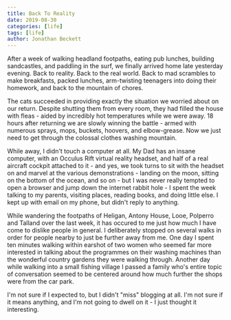 ```yaml
---
title: Back To Reality
date: 2019-08-30
categories: [life]
tags: [life]
author: Jonathan Beckett
---
```


After a week of walking headland footpaths, eating pub lunches, building sandcastles, and paddling in the surf, we finally arrived home late yesterday evening. Back to reality. Back to the real world. Back to mad scrambles to make breakfasts, packed lunches, arm-twisting teenagers into doing their homework, and back to the mountain of chores.

The cats succeeded in providing exactly the situation we worried about on our return. Despite shutting them from every room, they had filled the house with fleas - aided by incredibly hot temperatures while we were away. 18 hours after returning we are slowly winning the battle - armed with numerous sprays, mops, buckets, hoovers, and elbow-grease. Now we just need to get through the colossal clothes washing mountain.

While away, I didn't touch a computer at all. My Dad has an insane computer, with an Occulus Rift virtual reality headset, and half of a real aircraft cockpit attached to it - and yes, we took turns to sit with the headset on and marvel at the various demonstrations - landing on the moon, sitting on the bottom of the ocean, and so on - but I was never really tempted to open a browser and jump down the internet rabbit hole - I spent the week talking to my parents, visiting places, reading books, and doing little else. I kept up with email on my phone, but didn't reply to anything.

While wandering the footpaths of Heligan, Antony House, Looe, Polperro and Talland over the last week, it has occured to me just how much I have come to dislike people in general. I deliberately stopped on several walks in order for people nearby to just be further away from me. One day I spent ten minutes walking within earshot of two women who seemed far more interested in talking about the programmes on their washing machines than the wonderful country gardens they were walking through. Another day while walking into a small fishing village I passed a family who's entire topic of conversation seemed to be centered around how much further the shops were from the car park.

I'm not sure if I expected to, but I didn't "miss" blogging at all. I'm not sure if it means anything, and I'm not going to dwell on it - I just thought it interesting.